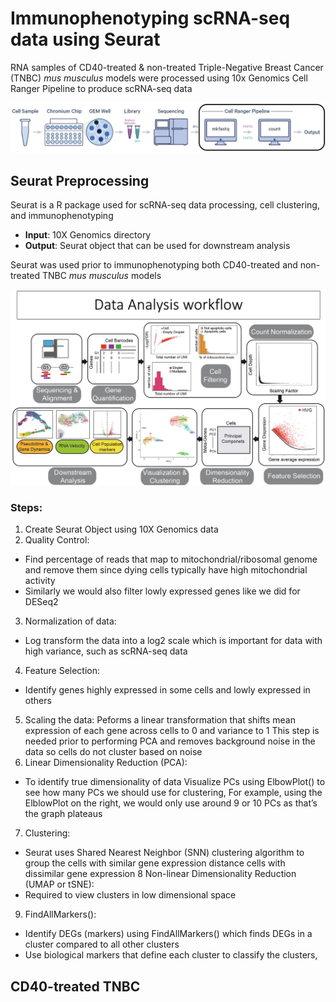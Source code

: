 # Immunophenotyping scRNA-seq data using Seurat 
RNA samples of CD40-treated & non-treated Triple-Negative Breast Cancer (TNBC) _mus musculus_ models were processed using 10x Genomics Cell Ranger Pipeline to produce scRNA-seq data

![cellranger](CellRanger_1flow.png)

## Seurat Preprocessing
Seurat is a R package used for scRNA-seq data processing, cell clustering, and immunophenotyping 
- **Input**: 10X Genomics directory
- **Output**: Seurat object that can be used for downstream analysis 

Seurat was used prior to immunophenotyping both CD40-treated and non-treated TNBC _mus musculus_ models

![seurat](seurat_workflow.png)

### Steps:
1. Create Seurat Object using 10X Genomics data
2. Quality Control: 
- Find percentage of reads that map to mitochondrial/ribosomal genome and remove them since dying cells typically have high mitochondrial activity
- Similarly we would also filter lowly expressed genes like we did for DESeq2
3. Normalization of data:
- Log transform the data into a log2 scale which is important for data with high variance, such as scRNA-seq data
4. Feature Selection:
- Identify genes highly expressed in some cells and lowly expressed in others
5. Scaling the data: 
Peforms a linear transformation that shifts mean expression of each gene across cells to 0 and variance to 1
This step is needed prior to performing PCA and removes background noise in the data so cells do not cluster based on noise
6. Linear Dimensionality Reduction (PCA): 
- To identify true dimensionality of data 
Visualize PCs using ElbowPlot() to see how many PCs we should use for clustering, 
For example, using the ElblowPlot on the right, we would only use around 9 or 10 PCs as that’s the graph plateaus 
7. Clustering: 
- Seurat uses Shared Nearest Neighbor (SNN) clustering algorithm to group the cells with similar gene expression distance cells with dissimilar gene expression
8 Non-linear Dimensionality Reduction (UMAP or tSNE): 
- Required to view clusters in low dimensional space 
9. FindAllMarkers(): 
- Identify DEGs (markers) using FindAllMarkers() which finds DEGs in a cluster compared to all other clusters
- Use biological markers that define each cluster to classify the clusters, 

## CD40-treated TNBC





